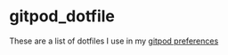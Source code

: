 # gitpod_dotfile
These are a list of dotfiles I use in my [gitpod preferences](https://www.gitpod.io/docs/config-dotfiles)
